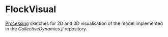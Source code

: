 # FlockVisual

[Processing](www.processing.org) sketches for 2D and 3D visualisation of the model 
implemented in the *CollectiveDynamics.jl* repository.

